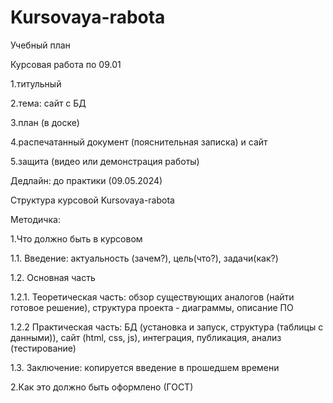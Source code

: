 # Kursovaya-rabota

Учебный план

Курсовая работа по 09.01

1.титульный

2.тема: сайт с БД

3.план (в доске)

4.распечатанный документ (пояснительная записка) и сайт

5.защита  (видео или демонстрация работы)

Дедлайн: до практики (09.05.2024)


Структура курсовой Kursovaya-rabota

Методичка:

1.Что должно быть в курсовом

  1.1. Введение: актуальность (зачем?), цель(что?), задачи(как?) 
  
  1.2. Основная часть
  
  1.2.1. Теоретическая часть: обзор существующих аналогов (найти готовое решение), структура проекта - диаграммы,  описание ПО
    
  1.2.2 Практическая часть: БД (установка и запуск, структура (таблицы с данными)), сайт (html, css, js), интеграция, публикация, анализ (тестирование) 
    
  1.3. Заключение: копируется введение в прошедшем времени
  
2.Как это должно быть оформлено (ГОСТ)
